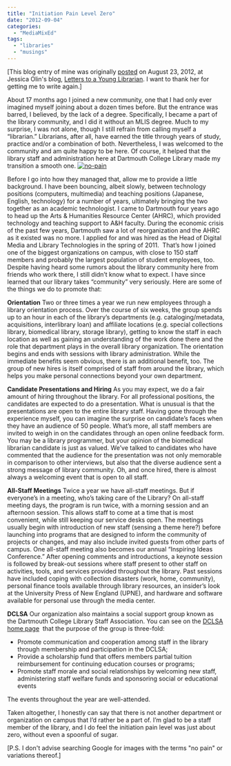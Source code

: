 ```yaml
---
title: "Initiation Pain Level Zero"
date: "2012-09-04"
categories: 
  - "MediaMixEd"
tags: 
  - "libraries"
  - "musings"
---
```


\[This blog entry of mine was originally [posted](http://letterstoayounglibrarian.blogspot.com/2012/08/initiation-pain-level-zero-by-anthony.html) on August 23, 2012, at Jessica Olin's blog, [Letters to a Young Librarian](http://letterstoayounglibrarian.blogspot.com). I want to thank her for getting me to write again.\]

About 17 months ago I joined a new community, one that I had only ever imagined myself joining about a dozen times before. But the entrance was barred, I believed, by the lack of a degree. Specifically, I became a part of the library community, and I did it without an MLIS degree. Much to my surprise, I was not alone, though I still refrain from calling myself a “librarian.” Librarians, after all, have earned the title through years of study, practice and/or a combination of both. Nevertheless, I was welcomed to the community and am quite happy to be here. Of course, it helped that the library staff and administration here at Dartmouth College Library made my transition a smooth one. [![](http://mediamixed.files.wordpress.com/2012/09/no-pain.jpg?w=296 "no-pain")](http://mediamixed.files.wordpress.com/2012/09/no-pain.jpg)

Before I go into how they managed that, allow me to provide a little background. I have been bouncing, albeit slowly, between technology positions (computers, multimedia) and teaching positions (Japanese, English, technology) for a number of years, ultimately bringing the two together as an academic technologist. I came to Dartmouth four years ago to head up the Arts & Humanities Resource Center (AHRC), which provided technology and teaching support to A&H faculty. During the economic crisis of the past few years, Dartmouth saw a lot of reorganization and the AHRC as it existed was no more. I applied for and was hired as the Head of Digital Media and Library Technologies in the spring of 2011.  That’s how I joined one of the biggest organizations on campus, with close to 150 staff members and probably the largest population of student employees, too. Despite having heard some rumors about the library community here from friends who work there, I still didn’t know what to expect. I have since learned that our library takes “community” very seriously. Here are some of the things we do to promote that:

**Orientation** Two or three times a year we run new employees through a library orientation process. Over the course of six weeks, the group spends up to an hour in each of the library’s departments (e.g. cataloging/metadata, acquisitions, interlibrary loan) and affiliate locations (e.g. special collections library, biomedical library, storage library), getting to know the staff in each location as well as gaining an understanding of the work done there and the role that department plays in the overall library organization. The orientation begins and ends with sessions with library administration. While the immediate benefits seem obvious, there is an additional benefit, too. The group of new hires is itself comprised of staff from around the library, which helps you make personal connections beyond your own department.

**Candidate Presentations and Hiring** As you may expect, we do a fair amount of hiring throughout the library. For all professional positions, the candidates are expected to do a presentation. What is unusual is that the presentations are open to the entire library staff. Having gone through the experience myself, you can imagine the surprise on candidate’s faces when they have an audience of 50 people. What’s more, all staff members are invited to weigh in on the candidates through an open online feedback form. You may be a library programmer, but your opinion of the biomedical librarian candidate is just as valued. We’ve talked to candidates who have commented that the audience for the presentation was not only memorable in comparison to other interviews, but also that the diverse audience sent a strong message of library community. Oh, and once hired, there is almost always a welcoming event that is open to all staff.

**All-Staff Meetings** Twice a year we have all-staff meetings. But if everyone’s in a meeting, who’s taking care of the Library? On all-staff meeting days, the program is run twice, with a morning session and an afternoon session. This allows staff to come at a time that is most convenient, while still keeping our service desks open. The meetings usually begin with introduction of new staff (sensing a theme here?) before launching into programs that are designed to inform the community of projects or changes, and may also include invited guests from other parts of campus. One all-staff meeting also becomes our annual “Inspiring Ideas Conference.” After opening comments and introductions, a keynote session is followed by break-out sessions where staff present to other staff on activities, tools, and services provided throughout the library. Past sessions have included coping with collection disasters (work, home, community), personal finance tools available through library resources, an insider’s look at the University Press of New England (UPNE), and hardware and software available for personal use through the media center.

**DCLSA** Our organization also maintains a social support group known as the Dartmouth College Library Staff Association. You can see on the [DCLSA home page](http://www.dartmouth.edu/~library/home/committees/dclsa/)  that the purpose of the group is three-fold:

- Promote communication and cooperation among staff in the library through membership and participation in the DCLSA;
- Provide a scholarship fund that offers members partial tuition reimbursement for continuing education courses or programs;
- Promote staff morale and social relationships by welcoming new staff, administering staff welfare funds and sponsoring social or educational events

The events throughout the year are well-attended.

Taken altogether, I honestly can say that there is not another department or organization on campus that I’d rather be a part of. I’m glad to be a staff member of the library, and I do feel the initiation pain level was just about zero, without even a spoonful of sugar.

\[P.S. I don't advise searching Google for images with the terms "no pain" or variations thereof.\]
